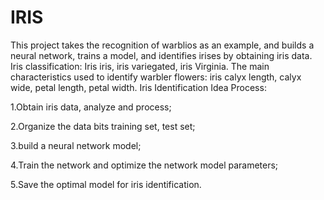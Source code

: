 # IRIS
This project takes the recognition of warblios as an example, and builds a neural network, trains a model, and identifies irises by obtaining iris data. 
Iris classification: Iris iris, iris variegated, iris Virginia. 
The main characteristics used to identify warbler flowers: iris calyx length, calyx wide, petal length, petal width. 
Iris Identification
Idea Process: 

1.Obtain iris data, analyze and process;

2.Organize the data bits training set, test set;

3.build a neural network model;

4.Train the network and optimize the network model parameters;

5.Save the optimal model for iris identification.
